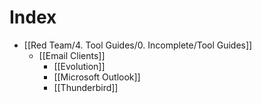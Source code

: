 # Index
- [[Red Team/4. Tool Guides/0. Incomplete/Tool Guides]]
	- [[Email Clients]]
		- [[Evolution]]
		- [[Microsoft Outlook]]
		- [[Thunderbird]]
